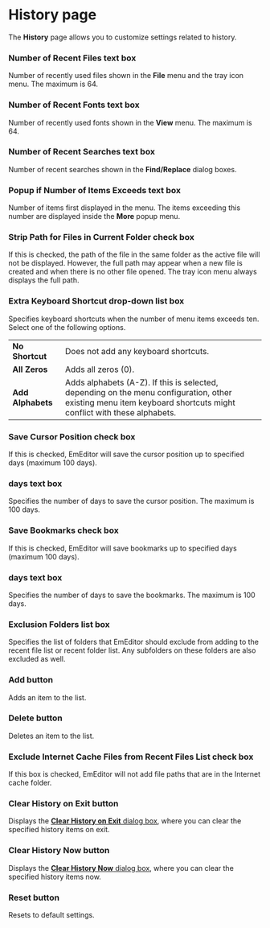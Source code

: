 # History page

The **History** page allows you to customize settings related to history.

### Number of Recent Files text box

Number of recently used files shown in the **File** menu and the tray icon menu. The maximum is 64.

### Number of Recent Fonts text box

Number of recently used fonts shown in the **View** menu. The maximum is 64.

### Number of Recent Searches text box

Number of recent searches shown in the **Find/Replace** dialog boxes.

### **Popup if Number of Items Exceeds** text box

Number of items first displayed in the menu. The items exceeding this number are displayed inside the **More** popup menu.

### Strip Path for Files in Current Folder check box

If this is checked, the path of the file in the same folder as the active file will not be displayed. However, the full path may appear when a new file is created and when there is no other file opened.
The tray icon menu always displays the full path.

### Extra Keyboard Shortcut drop-down list box

Specifies keyboard shortcuts when the number of menu items exceeds ten. Select one of the following options.

|     |     |
| --- | --- |
| **No Shortcut** | Does not add any keyboard shortcuts. |
| **All Zeros** | Adds all zeros (0). |
| **Add Alphabets** | Adds alphabets (A-Z). If this is selected, depending on the menu configuration, other existing menu item keyboard shortcuts might conflict with these alphabets. |

### Save Cursor Position check box

If this is checked, EmEditor will save the cursor position up to specified days (maximum 100 days).

### days text box

Specifies the number of days to save the cursor position. The maximum is 100 days.

### Save Bookmarks check box

If this is checked, EmEditor will save bookmarks up to specified days (maximum 100 days).

### days text box

Specifies the number of days to save the bookmarks. The maximum is 100 days.

### Exclusion Folders list box

Specifies the list of folders that EmEditor should exclude from adding to the recent file list or recent folder list. Any subfolders on these folders are also excluded as well.

### Add button

Adds an item to the list.

### Delete button

Deletes an item to the list.

### Exclude Internet Cache Files from Recent Files List check box

If this box is checked, EmEditor will not add file paths that are in the Internet
cache folder.

### Clear History on Exit button

Displays the [**Clear History on Exit** dialog box](../../clear_history/index), where you can clear the specified history items on exit.

### Clear History Now button

Displays the [**Clear History Now** dialog box](../../clear_history/index), where you can clear the specified history items now.

### Reset button

Resets to default settings.

